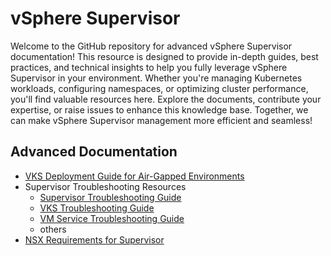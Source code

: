 # vSphere Supervisor

Welcome to the GitHub repository for advanced vSphere Supervisor documentation! This resource is designed to provide in-depth guides, best practices, and technical insights to help you fully leverage vSphere Supervisor in your environment. Whether you're managing Kubernetes workloads, configuring namespaces, or optimizing cluster performance, you'll find valuable resources here. Explore the documents, contribute your expertise, or raise issues to enhance this knowledge base. Together, we can make vSphere Supervisor management more efficient and seamless!


## Advanced Documentation
* [VKS Deployment Guide for Air-Gapped Environments](/airgapped/air-gapped.md)
* Supervisor Troubleshooting Resources
  * [Supervisor Troubleshooting Guide](/supervisor-troubleshooting.md)
  * [VKS Troubleshooting Guide](/vks-troubleshooting.md)
  * [VM Service Troubleshooting Guide](/vm-service-troubleshooting)
  * others
* [NSX Requirements for Supervisor](/nsx-requirements)


